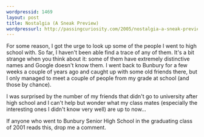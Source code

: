 ```yaml
---
wordpressid: 1469
layout: post
title: Nostalgia (A Sneak Preview)
wordpressurl: http://passingcuriosity.com/2005/nostalgia-a-sneak-preview/
---
```


For some reason, I got the urge to look up some of the people I went to high school with. So far, I haven't been able find a trace of any of them. It's a bit strange when you think about it: some of them have extremely distinctive names and Google doesn't know them. I went back to Bunbury for a few weeks a couple of years ago and caught up with some old friends there, but I only managed to meet a couple of people from my grade at school (and those by chance).

I was surprised by the number of my friends that didn't go to university after high school and I can't help but wonder what my class mates (especially the interesting ones I didn't know very well) are up to now...

If anyone who went to Bunbury Senior High School in the graduating class of 2001 reads this, drop me a comment.

